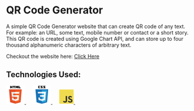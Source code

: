 # QR Code Generator

A simple QR Code Generator website that can create QR code of any text.<br>
For example: an URL, some text, mobile number or contact or a short story.<br>
This QR code is created using Google Chart API, and can store up to four thousand alphanumeric characters of arbitrary text.

Checkout the website here: <a href="https://generate-qrcodex.netlify.app/">Click Here</a>

## Technologies Used:

   <p align="left"> 
      <a href="https://www.w3.org/html/" target="_blank" > 
        <img src="https://raw.githubusercontent.com/devicons/devicon/master/icons/html5/html5-original-wordmark.svg" alt="html5" width="50" height="50"/> 
      </a>    
     &emsp;
      <a href="https://www.w3schools.com/css/" target="_blank">
        <img src="https://raw.githubusercontent.com/devicons/devicon/master/icons/css3/css3-original-wordmark.svg" alt="css3" width="50" height="50"/> 
      </a> 
     &emsp;
     <a href="https://developer.mozilla.org/en-US/docs/Web/JavaScript" target="_blank"> 
       <img src="https://raw.githubusercontent.com/devicons/devicon/master/icons/javascript/javascript-original.svg" alt="javascript" width="40" height="40"/>
     </a>
     &emsp;
    </p> 
